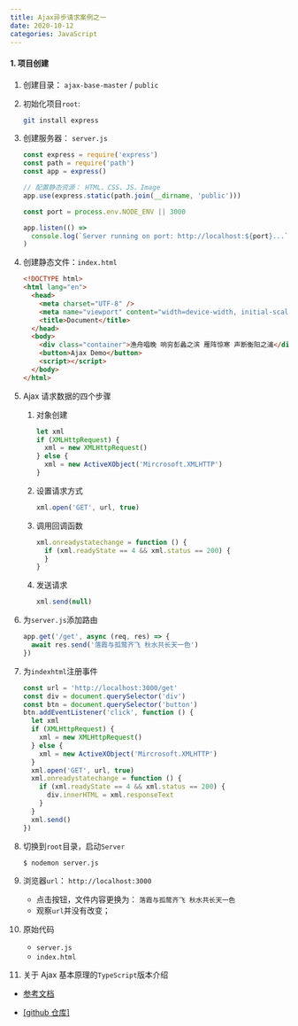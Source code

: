 ```yaml
---
title: Ajax异步请求案例之一
date: 2020-10-12
categories: JavaScript
---
```


#### 1. 项目创建

1. 创建目录： `ajax-base-master` / `public`

2. 初始化项目`root`:

   ```bash
   git install express
   ```

3. 创建服务器： `server.js`

   ```js
   const express = require('express')
   const path = require('path')
   const app = express()

   // 配置静态资源： HTML、CSS、JS、Image
   app.use(express.static(path.join(__dirname, 'public')))

   const port = process.env.NODE_ENV || 3000

   app.listen(() =>
     console.log(`Server running on port: http://localhost:${port}...`)
   )
   ```

4. 创建静态文件：`index.html`

   ```html
   <!DOCTYPE html>
   <html lang="en">
     <head>
       <meta charset="UTF-8" />
       <meta name="viewport" content="width=device-width, initial-scale=1.0" />
       <title>Document</title>
     </head>
     <body>
       <div class="container">渔舟唱晚 响穷彭蠡之滨 雁阵惊寒 声断衡阳之浦</div>
       <button>Ajax Demo</button>
       <script></script>
     </body>
   </html>
   ```

5. Ajax 请求数据的四个步骤

   1. 对象创建

      ```js
      let xml
      if (XMLHttpRequest) {
        xml = new XMLHttpRequest()
      } else {
        xml = new ActiveXObject('Mircrosoft.XMLHTTP')
      }
      ```

   2. 设置请求方式

      ```js
      xml.open('GET', url, true)
      ```

   3. 调用回调函数

      ```js
      xml.onreadystatechange = function () {
        if (xml.readyState == 4 && xml.status == 200) {
        }
      }
      ```

   4. 发送请求

      ```js
      xml.send(null)
      ```

6. 为`server.js`添加路由

   ```js
   app.get('/get', async (req, res) => {
     await res.send('落霞与孤鹜齐飞 秋水共长天一色')
   })
   ```

7. 为`indexhtml`注册事件

   ```js
   const url = 'http://localhost:3000/get'
   const div = document.querySelector('div')
   const btn = document.querySelector('button')
   btn.addEventListener('click', function () {
     let xml
     if (XMLHttpRequest) {
       xml = new XMLHttpRequest()
     } else {
       xml = new ActiveXObject('Mircrosoft.XMLHTTP')
     }
     xml.open('GET', url, true)
     xml.onreadystatechange = function () {
       if (xml.readyState == 4 && xml.status == 200) {
         div.innerHTML = xml.responseText
       }
     }
     xml.send()
   })
   ```

8. 切换到`root`目录，启动`Server`

   ```bash
   $ nodemon server.js
   ```

9. 浏览器`url`： `http://localhost:3000`

   - 点击按钮，文件内容更换为： `落霞与孤鹜齐飞 秋水共长天一色`
   - 观察`url`并没有改变；

10. 原始代码

    - `server.js`
    - `index.html`

11. 关于 Ajax 基本原理的`TypeScript`版本介绍

- [参考文档](https://yuanmin650304.github.io/2020/10/15/JavaScript/JS/Ajax-base-for-Typescript/)

- [[github 仓库]]()
